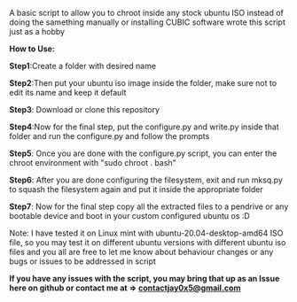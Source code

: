A basic script to allow you to chroot inside any stock ubuntu ISO instead of doing the samething manually or installing CUBIC software
wrote this script just as a hobby


**How to Use:**

**Step1**:Create a folder with desired name

**Step2**:Then put your ubuntu iso image inside the folder, make sure not to edit its name and keep it default

**Step3**: Download or clone this repository

**Step4**:Now for the final step, put the configure.py and write.py inside that folder and run the configure.py and follow the prompts

**Step5**: Once you are done with the configure.py script, you can enter the chroot environment with "sudo chroot . bash"

**Step6**: After you are done configuring the filesystem, exit and run mksq.py to squash the filesystem again and put it inside the appropriate folder

**Step7**: Now for the final step copy all the extracted files to a pendrive or any bootable device and boot in your custom configured ubuntu os :D

Note: I have tested it on Linux mint with ubuntu-20.04-desktop-amd64 ISO file, so you may test it on different ubuntu versions with different ubuntu iso files and you all are free to let me know about behaviour changes or any bugs or issues to be addressed in script


**If you have any issues with the script, you may bring that up as an Issue here on github or contact me at => contactjay0x5@gmail.com**


